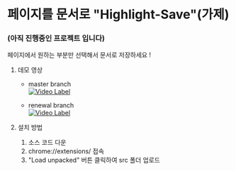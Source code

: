 # 페이지를 문서로 "Highlight-Save"(가제)

### (아직 진행중인 프로젝트 입니다)

페이지에서 원하는 부분만 선택해서 문서로 저장하세요 !

1. 데모 영상

   - master branch</br>
     [![Video Label](http://img.youtube.com/vi/8zty4U6jumA/0.jpg)](https://www.youtube.com/watch?v=8zty4U6jumA)

   - renewal branch  
     [![Video Label](http://img.youtube.com/vi/6CElqfeamIg/0.jpg)](https://www.youtube.com/watch?v=6CElqfeamIg)

2. 설치 방법

   1. 소스 코드 다운
   2. chrome://extensions/ 접속
   3. "Load unpacked" 버튼 클릭하여 src 폴더 업로드
